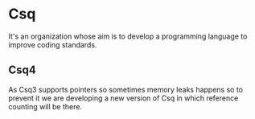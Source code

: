 # Csq
It's an organization whose aim is to develop a programming language to improve coding standards.
## Csq4
As Csq3 supports pointers so sometimes memory leaks happens so to prevent it we are developing a new version of Csq in which reference counting will be there.
